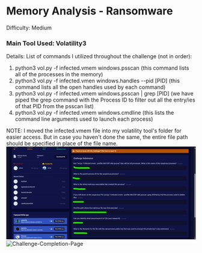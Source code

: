 # Memory Analysis - Ransomware
Difficulty: Medium
### Main Tool Used: Volatility3
Details: List of commands I utilized throughout the challenge (not in order):
1. python3 vol.py -f infected.vmem windows.psscan (this command lists all of the processes in the memory)
2. python3 vol.py -f infected.vmen windows.handles --pid [PID] (this command lists all the open handles used by each command)
3. python3 vol.py -f infected.vmem windows.psscan | grep [PID] (we have piped the grep command with the Process ID to filter out all the entry/ies of that PID from the psscan list)
4. python3 vol.py -f infected.vmem windows.cmdline (this lists the command line arguments used to launch each process)

NOTE: I moved the infected.vmem file into my volatility tool's folder for easier access. But in case you haven't done the same, the entire file path should be specified in place of the file name. 
![Challenge-Answers-Page](1.1.png)
![Challenge-Completion-Page](Blue-Team-Labs-Writeup/Screenshots/1.2.png)
